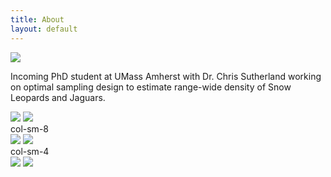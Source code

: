 ```yaml
---
title: About
layout: default
---
```


<div class="row content-row">
<div class="col-12 col-sm-4">
    <img src="{{ site.baseurl }}/images/collabs/UMass.jpg">
</div>
<div class="col-12 col-sm-8">
    <p>Incoming PhD student at UMass Amherst with Dr. Chris Sutherland working on optimal sampling design to estimate range-wide density of Snow Leopards and Jaguars.</p>
</div>
</div>
<div class="row content-row">
    <div class="col-12 col-sm-4">
        <img src="{{ site.baseurl }}/images/collabs/Cornell.png">
        <img src="{{ site.baseurl }}/images/collabs/CLO.png">
</div>
</div>
<div class="row">
  <div class="col-sm-8">col-sm-8</div>
    <img src="{{ site.baseurl }}/images/collabs/Cornell.png">
    <img src="{{ site.baseurl }}/images/collabs/CLO.png">
</div>
  <div class="col-sm-4">col-sm-4</div>
    <img src="{{ site.baseurl }}/images/collabs/SDZ.jpeg">
    <img src="{{ site.baseurl }}/images/collabs/MassWildlife.png">
</div>
